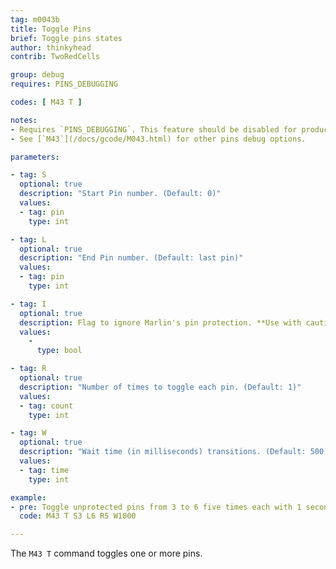 ```yaml
---
tag: m0043b
title: Toggle Pins
brief: Toggle pins states
author: thinkyhead
contrib: TwoRedCells

group: debug
requires: PINS_DEBUGGING

codes: [ M43 T ]

notes:
- Requires `PINS_DEBUGGING`. This feature should be disabled for production use.
- See [`M43`](/docs/gcode/M043.html) for other pins debug options.

parameters:

- tag: S
  optional: true
  description: "Start Pin number. (Default: 0)"
  values:
  - tag: pin
    type: int

- tag: L
  optional: true
  description: "End Pin number. (Default: last pin)"
  values:
  - tag: pin
    type: int

- tag: I
  optional: true
  description: Flag to ignore Marlin's pin protection. **Use with caution!**
  values:
    -
      type: bool

- tag: R
  optional: true
  description: "Number of times to toggle each pin. (Default: 1)"
  values:
  - tag: count
    type: int

- tag: W
  optional: true
  description: "Wait time (in milliseconds) transitions. (Default: 500)."
  values:
  - tag: time
    type: int

example:
- pre: Toggle unprotected pins from 3 to 6 five times each with 1 second low / high pulses.
  code: M43 T S3 L6 R5 W1000

---
```


The `M43 T` command toggles one or more pins.
